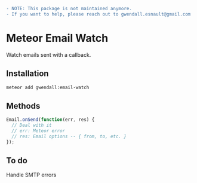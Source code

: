 ```diff
- NOTE: This package is not maintained anymore.
- If you want to help, please reach out to gwendall.esnault@gmail.com
```

Meteor Email Watch
===================

Watch emails sent with a callback.

Installation
------------

``` sh
meteor add gwendall:email-watch
```

Methods
-------


``` javascript
Email.onSend(function(err, res) {
  // Deal with it
  // err: Meteor error
  // res: Email options -- { from, to, etc. }
});
```

To do
-----

Handle SMTP errors

